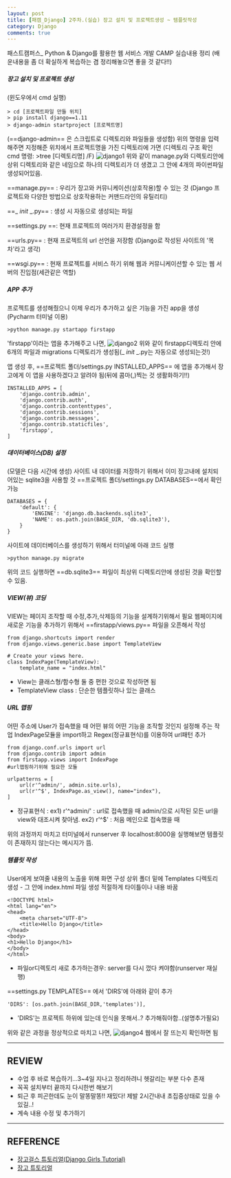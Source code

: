 ```yaml
---
layout: post
title: [패캠_Django] 2주차.(실습) 장고 설치 및 프로젝트생성 ~ 템플릿작성
category: Django
comments: true
---
```


패스트캠퍼스_ Python & Django를 활용한 웹 서비스 개발 CAMP 실습내용 정리
(배운내용을 좀 더 확실하게 복습하는 겸 정리해놓으면 좋을 것 같다!!)



##### 장고 설치 및 프로젝트 생성
(윈도우에서 cmd 실행)
```
> cd [프로젝트파일 만들 위치]
> pip install django==1.11
> django-admin startproject [프로젝트명]
```
(==django-admin== 은 스크립트로 디렉토리와 파일들을 생성함)
위의 명령을 입력해주면 지정해준 위치에서 프로젝트명을 가진 디렉토리에 가면
(디렉토리 구조 확인 cmd 명령: >tree [디렉토리명] /F)
![django1](https://user-images.githubusercontent.com/34964514/34638592-1d48809e-f312-11e7-8a1d-88c1ea9434c5.jpg)
위와 같이 manage.py와 디렉토리안에 상위 디렉토리와 같은 네임으로 하나의 디렉토리가 더 생겼고 그 안에 4개의 파이썬파일 생성되어있음.

==manage.py== : 우리가 장고와 커뮤니케이션(상호작용)할 수 있는 것 (Django 프로젝트와 다양한 방법으로 상호작용하는 커맨드라인의 유틸리티)

==_ _init_ _.py== : 생성 시 자동으로 생성되는 파일

==settings.py ==: 현재 프로젝트의 여러가지 환경설정을 함

==urls.py== : 현재 프로젝트의 url 선언을 저장함 (Django로 작성된 사이트의 '목차'라고 생각)

==wsgi.py== : 현재 프로젝트를 서비스 하기 위해 웹과 커뮤니케이션할 수 있는 웹 서버의 진입점(세관같은 역할)

##### APP 추가
프로젝트를 생성해줬으니 이제 우리가 추가하고 싶은 기능을 가진 app을 생성 (Pycharm 터미널 이용)
```
>python manage.py startapp firstapp
```
'firstapp'이라는 앱을 추가해주고 나면, 
![django2](https://user-images.githubusercontent.com/34964514/34638741-55ffb45e-f315-11e7-8ae1-07fc701079a0.JPG)
위와 같이 firstapp디렉토리 안에 6개의 파일과 migrations 디렉토리가 생성됨(_ _init_ _.py는 자동으로 생성되는것!)

앱 생성 후, ==프로젝트 폴더/settings.py  INSTALLED_APPS== 에 앱을 추가해서 장고에게 이 앱을 사용하겠다고 알려야 됨(뒤에 콤마(,)찍는 것 생활화하기!!)
```
INSTALLED_APPS = [
    'django.contrib.admin',
    'django.contrib.auth',
    'django.contrib.contenttypes',
    'django.contrib.sessions',
    'django.contrib.messages',
    'django.contrib.staticfiles',
    'firstapp',
]
```

##### 데이터베이스(DB) 설정
(모델은 다음 시간에 생성)
사이트 내 데이터를 저장하기 위해서 이미 장고내에 설치되어있는 sqlite3을 사용할 것
==프로젝트 폴더/settings.py DATABASES==에서 확인가능
```
DATABASES = {
    'default': {
        'ENGINE': 'django.db.backends.sqlite3',
        'NAME': os.path.join(BASE_DIR, 'db.sqlite3'),
    }
}
```
사이트에 데이터베이스를 생성하기 위해서 터미널에 아래 코드 실행
```
>python manage.py migrate 
```
위의 코드 실행하면 ==db.sqlite3== 파일이 최상위 디렉토리안에 생성된 것을 확인할 수 있음.


##### VIEW(뷰) 코딩
VIEW는 페이지 조작할 때 수정,추가,삭제등의 기능을 설계하기위해서 필요
웹페이지에 새로운 기능을 추가하기 위해서 ==firstapp/views.py== 파일을 오픈해서 작성
```
from django.shortcuts import render
from django.views.generic.base import TemplateView

# Create your views here.
class IndexPage(TemplateView):
    template_name = "index.html"
```
* View는 클래스형/함수형 둘 중 편한 것으로 작성하면 됨
* TemplateView class : 단순한 템플릿하나 있는 클래스

##### URL 맵핑
어떤 주소에 User가 접속했을 때 어떤 뷰의 어떤 기능을 조작할 것인지 설정해 주는 작업
IndexPage모듈을 import하고 Regex(정규표현식)를 이용하여 url패턴 추가
```
from django.conf.urls import url
from django.contrib import admin
from firstapp.views import IndexPage
#url맵핑하기위해 필요한 모듈

urlpatterns = [
    url(r'^admin/', admin.site.urls),
    url(r'^$', IndexPage.as_view(), name="index"),
]
```
* 정규표현식 : ex1) r'^admin/' : url로 접속했을 때 admin/으로 시작된 모든 url을 view와 대조시켜 찾아냄.  ex2) r'^$' : 처음 메인으로 접속했을 때

위의 과정까지 마치고 터미널에서 runserver 후 localhost:8000을 실행해보면 템플릿이 존재하지 않는다는 메시지가 뜸. 

##### 템플릿 작성
User에게 보여줄 내용의 노출을 위해 화면 구성
상위 폴더 밑에 Templates 디렉토리 생성 - 그 안에 index.html 파일 생성
적절하게 타이틀이나 내용 바꿈
```
<!DOCTYPE html>
<html lang="en">
<head>
    <meta charset="UTF-8">
    <title>Hello Django</title>
</head>
<body>
<h1>Hello Django</h1>
</body>
</html>
```
* 파일or디렉토리 새로 추가하는경우: server를 다시 껐다 켜야함(runserver 재실행)

==settings.py TEMPLATES== 에서 'DIRS'에 아래와 같이 추가
```
'DIRS': [os.path.join(BASE_DIR,'templates')],
```
* 'DIRS'는 프로젝트 하위에 있는데 인식을 못해서..? 추가해줘야함..(설명추가필요)

위와 같은 과정을 정상적으로 마치고 나면,
![django4](https://user-images.githubusercontent.com/34964514/34639162-b43e14fe-f31d-11e7-8d15-2cfafa067f51.JPG)
웹에서 잘 뜨는지 확인하면 됨

- - -
## REVIEW
* 수업 후 바로 복습하기...3~4일 지나고 정리하려니 헷갈리는 부분 다수 존재
* 꼭꼭 설치부터 끝까지 다시한번 해보기
* 퇴근 후 피곤한데도 눈이 말똥말똥!! 재밌다! 제발 2시간내내 초집중상태로 있을  수 있길..!
* 계속 내용 수정 및 추가하기
- - -
## REFERENCE
* [장고걸스 튜토리얼(Django Girls Tutorial)](https://tutorial.djangogirls.org/ko)
* [장고 튜토리얼](https://docs.djangoproject.com/ko)

